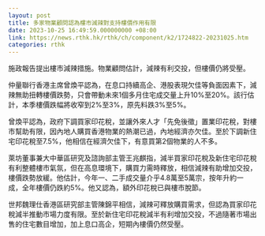 ```yaml
---
layout: post
title: 多家物業顧問認為樓市減辣對支持樓價作用有限
date: 2023-10-25 16:49:59.000000000 +08:00
link: https://news.rthk.hk/rthk/ch/component/k2/1724822-20231025.htm
categories: rthk
---
```


施政報告提出樓市減辣措施。物業顧問估計，減辣有利交投，但樓價仍將受壓。

仲量聯行香港主席曾煥平認為，在息口持續高企、港股表現欠佳等負面因素下，減辣無助扭轉樓價跌勢，只會帶動未來1個多月住宅成交量上升10%至20%。該行估計，本季樓價跌幅將收窄到2%至3%，原先料跌3%至5%。

曾煥平認為，政府下調買家印花稅，並讓外來人才「先免後徵」置業印花稅，對樓市幫助有限，因內地人購買香港物業的熱潮已過，內地經濟亦欠佳。至於下調新住宅印花稅至7.5%，他相信在經濟欠佳下，有意買第2個物業的人不多。

萊坊董事兼大中華區研究及諮詢部主管王兆麒指，減半買家印花稅及新住宅印花稅有利整體樓市氣氛，但在高息環境下，購買力需時釋放，相信減辣有助增加交投，樓價跌勢放緩。他估計，今年一、二手成交量介乎4.8萬至5萬宗，按年升約一成，全年樓價仍跌約5%。他又認為，額外印花稅已與樓市脫節。

世邦魏理仕香港區研究部主管陳錦平相信，減辣可釋放購買需求，但認為買家印花稅減半推動市場力度有限。至於新住宅印花稅減半有利增加交投，不過隨著市場出售的住宅數目增加，加上息口高企，短期內樓價仍然受壓。

